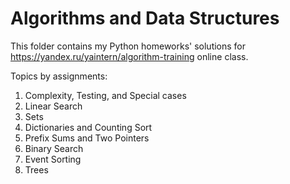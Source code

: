 # Algorithms and Data Structures 
This folder contains my Python homeworks' solutions for https://yandex.ru/yaintern/algorithm-training online class.

Topics by assignments:
1. Complexity, Testing, and Special cases
2. Linear Search
3. Sets
4. Dictionaries and Counting Sort
5. Prefix Sums and Two Pointers
6. Binary Search
7. Event Sorting
8. Trees
